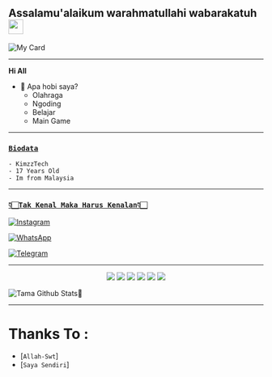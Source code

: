 ## Assalamu'alaikum warahmatullahi wabarakatuh <img src="https://github.com/TheDudeThatCode/TheDudeThatCode/blob/master/Assets/Hi.gif" width="29px"> 


  
![My Card ](https://cardivo.vercel.app/api?name=Kimzz%Tech%20&description="Hello%guys."&image=https://l.top4top.io/p_2304dljon0.png&backgroundColor=%23ecf0f1&instagram=@_2.7_06%20&github=kimzzstore&whatsapp=+60146351257&pattern=leaf&colorPattern=%23eaeaea)

---

**Hi All**


- 🌱 Apa hobi saya?
  - Olahraga
  - Ngoding
  - Belajar
  - Main Game

---

### [`Biodata`](https://wa.me/60146351257?text=assalamu'alaikum+bang) 

```
- KimzzTech
- 17 Years Old
- Im from Malaysia
```

---

### [`👇🏻Tak Kenal Maka Harus Kenalan👇🏻`](https://msha.ke/incbot_official)

 [![Instagram](https://img.shields.io/badge/Instagram-ff63f0?style=for-the-badge&logo=instagram&logoColor=white)](https://instagram.com/kimzz.store)

 [![WhatsApp](https://img.shields.io/badge/WhatsApp-25D366?style=for-the-badge&logo=whatsapp&logoColor=white)](https://wa.me/0146351257)

 [![Telegram](https://img.shields.io/badge/Telegram-009bff?style=for-the-badge&logo=telegram&logoColor=white)](https://t.me/kimzzstore)
 
 ---
 
<p align="center">
  <img src="https://img.shields.io/badge/-JavaScript-black?style=flat-square&logo=javascript" />
  <img src="https://img.shields.io/badge/-Node.js-black?style=flat-square&logo=Node.js" />
  <img src="https://img.shields.io/badge/-HTML5-black?style=flat-square&logo=html5&logoColor=e34f26" />
  <img src="https://img.shields.io/badge/-CSS3-black?style=flat-square&logo=css3&logoColor=1572b6" />
  <img src="https://img.shields.io/badge/-Git-black?style=flat-square&logo=git" />
  <img src="https://img.shields.io/badge/-GitHub-black?style=flat-square&logo=github" /> <br>

  
![Tama Github Stats🚀](https://github-readme-stats.vercel.app/api?username=cekilpedia&show_icons=true&theme=tokyonight)
  
  ---
  
  # Thanks To :
  
* [`Allah-Swt`]
* [`Saya Sendiri`]
  
<!---
cekilpedia/cekilpedia is a ✨ special ✨ repository because its `README.md` (this file) appears on your GitHub profile.
You can click the Preview link to take a look at your changes.
--->
